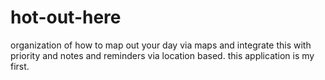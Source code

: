 # hot-out-here
organization of how to map out your day via maps and integrate this with priority and notes and reminders via location based. this application is my first.  
